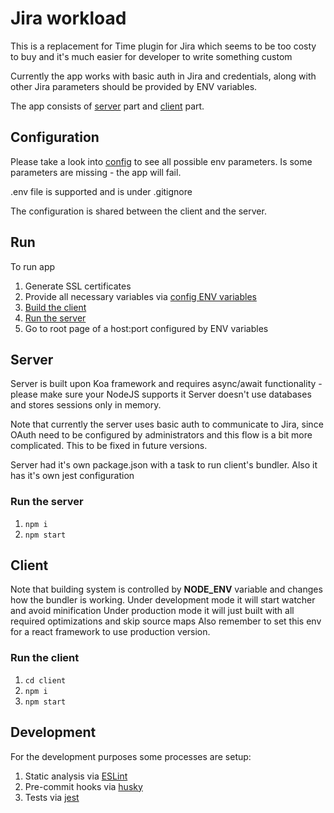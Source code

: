 # Jira workload

This is a replacement for Time plugin for Jira which seems to be too costy to buy and 
it's much easier for developer to write something custom

Currently the app works with basic auth in Jira and credentials, along with other Jira parameters should be provided by ENV variables.

The app consists of [server](#server) part and [client](#client) part.

## <a name="config">**Configuration**</a>

Please take a look into [config](config/index.js) to see all possible env parameters.
Is some parameters are missing - the app will fail.

.env file is supported and is under .gitignore

The configuration is shared between the client and the server.

## Run

To run app

1. Generate SSL certificates
2. Provide all necessary variables via [config ENV variables](#config)
3. [Build the client](#run-client)
4. [Run the server](#run-server)
5. Go to root page of a host:port configured by ENV variables


## <a name="server">**Server**</a>

Server is built upon Koa framework and requires async/await functionality - please make sure your NodeJS supports it
Server doesn't use databases and stores sessions only in memory.

Note that currently the server uses basic auth to communicate to Jira, since OAuth need to be configured by administrators 
and this flow is a bit more complicated. This to be fixed in future versions.

Server had it's own package.json with a task to run client's bundler. Also it has it's own jest configuration

### <a name="run-server">**Run the server**</a>

1. ```npm i```
2. ```npm start```

## <a name="client">**Client**</a>

Note that building system is controlled by **NODE_ENV** variable and changes how the bundler is working.
Under development mode it will start watcher and avoid minification
Under production mode it will just built with all required optimizations and skip source maps
Also remember to set this env for a react framework to use production version. 

### <a name="run-client">**Run the client**</a>

1. ```cd client```
1. ```npm i```
2. ```npm start```

## Development

For the development purposes some processes are setup:
1. Static analysis via [ESLint](https://eslint.org/)
2. Pre-commit hooks via [husky](https://github.com/typicode/husky)
3. Tests via [jest](https://facebook.github.io/jest)
